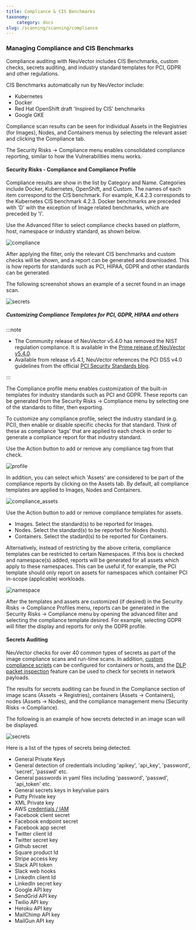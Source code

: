 ```yaml
---
title: Compliance & CIS Benchmarks
taxonomy:
    category: docs
slug: /scanning/scanning/compliance
---
```


### Managing Compliance and CIS Benchmarks

Compliance auditing with NeuVector includes CIS Benchmarks, custom checks, secrets auditing, and industry standard templates for PCI, GDPR and other regulations.

CIS Benchmarks automatically run by NeuVector include:

+ Kubernetes
+ Docker
+ Red Hat OpenShift draft 'Inspired by CIS' benchmarks
+ Google GKE

Compliance scan results can be seen for individual Assets in the Registries (for Images), Nodes, and Containers menus by selecting the relevant asset and clicking the Compliance tab.

The Security Risks -> Compliance menu enables consolidated compliance reporting, similar to how the Vulnerabilities menu works.

#### Security Risks - Compliance and Compliance Profile

Compliance results are show in the list by Category and Name. Categories include Docker, Kubernetes, OpenShift, and Custom. The names of each item correspond to the CIS benchmark. For example, K.4.2.3 corresponds to the Kubernetes CIS benchmark 4.2.3. Docker benchmarks are preceded with 'D' with the exception of Image related benchmarks, which are preceded by 'I'.

Use the Advanced filter to select compliance checks based on platform, host, namespace or industry standard, as shown below.

![compliance](compliance_4.png)

After applying the filter, only the relevant CIS benchmarks and custom checks will be shown, and a report can be generated and downloaded. This is how reports for standards such as PCI, HIPAA, GDPR and other standards can be generated.

The following screenshot shows an example of a secret found in an image scan.

![secrets](secret_compliance_4.png)

##### Customizing Compliance Templates for PCI, GDPR, HIPAA and others

:::note

+ The Community release of NeuVector v5.4.0 has removed the NIST regulation compliance. It is available in the [Prime release of NeuVector v5.4.0](https://documentation.suse.com/cloudnative/security/5.4/en/compliance.html#_customizing_compliance_templates_for_pci_gdpr_hipaa_nist_pciv4_and_disa_stig).
+ Available from release v5.4.1, NeuVector references the PCI DSS v4.0 guidelines from the official [PCI Security Standards blog](https://blog.pcisecuritystandards.org/pci-dss-v4-0-resource-hub).

:::

The Compliance profile menu enables customization of the built-in templates for industry standards such as PCI and GDPR. These reports can be generated from the Security Risks -> Compliance menu by selecting one of the standards to filter, then exporting.

To customize any compliance profile, select the industry standard (e.g. PCI), then enable or disable specific checks for that standard. Think of these as compliance 'tags' that are applied to each check in order to generate a compliance report for that industry standard.

Use the Action button to add or remove any compliance tag from that check.

![profile](compliance_profile_4.png)

In addition, you can select which 'Assets' are considered to be part of the compliance reports by clicking on the Assets tab. By default, all compliance templates are applied to Images, Nodes and Containers.

![compliance_assets](profile_assets_4.png)

Use the Action button to add or remove compliance templates for assets.

+ Images. Select the standard(s) to be reported for Images.
+ Nodes. Select the standard(s) to be reported for Nodes (hosts).
+ Containers. Select the stadard(s) to be reported for Containers.

Alternatively, instead of restricting by the above criteria, compliance templates can be restricted to certain Namespaces. If this box is checked and namespace(s) added, reports will be generated for all assets which apply to these namespaces. This can be useful if, for example, the PCI template should only report on assets for namespaces which container PCI in-scope (applicable) workloads.

![namespace](DocheckASSETSEnableNS.png)

After the templates and assets are customized (if desired) in the Security Risks -> Compliance Profiles menu, reports can be generated in the Security Risks -> Compliance menu by opening the advanced filter and selecting the compliance template desired. For example, selecting GDPR will filter the display and reports for only the GDPR profile.

#### Secrets Auditing 

NeuVector checks for over 40 common types of secrets as part of the image compliance scans and run-time scans. In addition, [custom compliance scripts](/policy/customcompliance) can be configured for containers or hosts, and the [DLP packet inspection](/policy/dlp) feature can be used to check for secrets in network payloads.

The results for secrets auditing can be found in the Compliance section of image scans (Assets -> Registries), containers (Assets -> Containers), nodes (Assets -> Nodes), and the compliance management menu (Security Risks -> Compliance).

The following is an example of how secrets detected in an image scan will be displayed. 

![secrets](secrets_image_4.png)

Here is a list of the types of secrets being detected.

+ General Private Keys
+ General detection of credentials including 'apikey', 'api_key', 'password', 'secret', 'passwd' etc.
+ General passwords in yaml files including 'password', 'passwd', 'api_token' etc.
+ General secrets keys in key/value pairs
+ Putty Private key
+ XML Private key
+ AWS [credentials / IAM](https://docs.aws.amazon.com/general/latest/gr/aws-sec-cred-types.html)
+ Facebook client secret
+ Facebook endpoint secret
+ Facebook app secret
+ Twitter client Id
+ Twitter secret key
+ Github secret
+ Square product Id
+ Stripe access key
+ Slack API token
+ Slack web hooks
+ LinkedIn client Id
+ LinkedIn secret key
+ Google API key
+ SendGrid API key
+ Twilio API key
+ Heroku API key
+ MailChimp API key
+ MailGun API key
